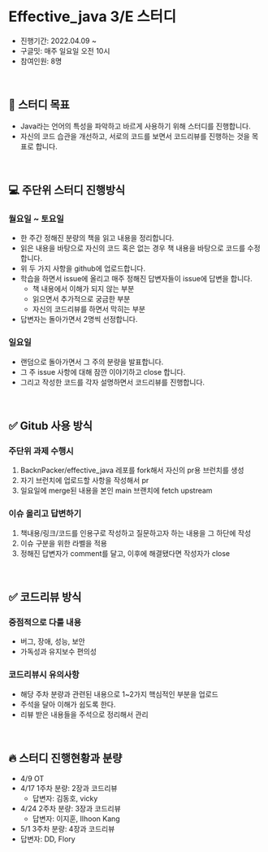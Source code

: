 # Effective_java 3/E 스터디
+ 진행기간: 2022.04.09 ~
+ 구글밋: 매주 일요일 오전 10시
+ 참여인원: 8명
<br>

## 🎯 스터디 목표
+ Java라는 언어의 특성을 파악하고 바르게 사용하기 위해 스터디를 진행합니다. 
+ 자신의 코드 습관을 개선하고, 서로의 코드를 보면서 코드리뷰를 진행하는 것을 목표로 합니다. 
<br>

## 💻 주단위 스터디 진행방식
### 월요일 ~ 토요일
+ 한 주간 정해진 분량의 책을 읽고 내용을 정리합니다.
+ 읽은 내용을 바탕으로 자신의 코드 혹은 없는 경우 책 내용을 바탕으로 코드를 수정합니다.
+ 위 두 가지 사항을 github에 업로드합니다.
+ 학습을 하면서 issue에 올리고 매주 정해진 답변자들이 issue에 답변을 합니다.
  + 책 내용에서 이해가 되지 않는 부분
  + 읽으면서 추가적으로 궁금한 부분
  + 자신의 코드리뷰를 하면서 막히는 부분
+ 답변자는 돌아가면서 2명씩 선정합니다.
### 일요일
+ 랜덤으로 돌아가면서 그 주의 분량을 발표합니다.
+ 그 주 issue 사항에 대해 잠깐 이야기하고 close 합니다.
+ 그리고 작성한 코드를 각자 설명하면서 코드리뷰를 진행합니다.
<br>

## ✅ Gitub 사용 방식
### 주단위 과제 수행시
1. BacknPacker/effective_java 레포를 fork해서 자신의 pr용 브런치를 생성
2. 자기 브런치에 업로드할 사항을 작성해서 pr
3. 일요일에 merge된 내용을 본인 main 브랜치에 fetch upstream
### 이슈 올리고 답변하기
1. 책내용/링크/코드를 인용구로 작성하고 질문하고자 하는 내용을 그 하단에 작성
2. 이슈 구분을 위한 라벨을 적용
3. 정해진 답변자가 comment를 달고, 이후에 해결됐다면 작성자가 close
<br>

## ✅ 코드리뷰 방식
### 중점적으로 다룰 내용
+ 버그, 장애, 성능, 보안
+ 가독성과 유지보수 편의성
### 코드리뷰시 유의사항
+ 해당 주차 분량과 관련된 내용으로 1~2가지 핵심적인 부분을 업로드
+ 주석을 달아 이해가 쉽도록 한다.
+ 리뷰 받은 내용들을 주석으로 정리해서 관리
<br>

## 🔥 스터디 진행현황과 분량
+ 4/9 OT
+ 4/17 1주차 분량: 2장과 코드리뷰
  + 답변자: 김동호, vicky
+ 4/24 2주차 분량: 3장과 코드리뷰
  + 답변자: 이지훈, Ilhoon Kang
+ 5/1 3주차 분량: 4장과 코드리뷰
+ 답변자: DD, Flory
<br>
